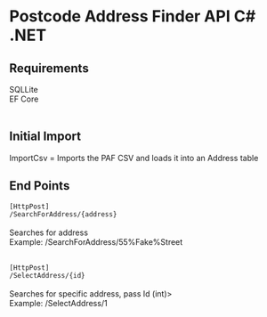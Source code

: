 <h1>Postcode Address Finder API C# .NET</h1>

<h2>Requirements</h2>
SQLLite<br/>
EF Core<br/><br/>

<h2>Initial Import</h2>
ImportCsv = Imports the PAF CSV and loads it into an Address table<br/>

<h2>End Points</h2>

<code>[HttpPost]</code><br/>
<code>/SearchForAddress/{address}</code><br/><br/>
Searches for address<br/>
Example: /SearchForAddress/55%Fake%Street<br/><br/>

<code>[HttpPost]</code><br/>
<code>/SelectAddress/{id}</code><br/><br/>
Searches for specific address, pass Id (int)><br/>
Example:  /SelectAddress/1